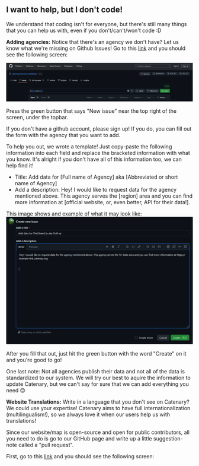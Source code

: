 ## I want to help, but I don't code!

We understand that coding isn't for everyone, but there's still many things that you can help us with, even if you don't/can't/won't code :D 
<br>

**Adding agencies:**
Notice that there's an agency we don't have? Let us know what we're missing on Github Issues! Go to this [link](https://github.com/catenarytransit/vehicles/issues) and you should see the following screen:

![github issues page](../../../examples/new_issue.png)

Press the green button that says "New issue" near the top right of the screen, under the topbar. 

If you don't have a github account, please sign up!
If you do, you can fill out the form with the agency that you want to add. 

To help you out, we wrote a template! Just copy-paste the following information into each field and replace the bracketed information with what you know. It's alright if you don't have all of this information too, we can help find it!

- Title: Add data for [Full name of Agency] aka [Abbreviated or short name of Agency]
- Add a description: Hey! I would like to request data for the agency mentioned above. This agency serves the [region] area and you can find more information at [official website, or, even better, API for their data!]. 

This image shows and example of what it may look like:
![github issues page](../../../examples/issue.png)

After you fill that out, just hit the green button with the word "Create" on it and you're good to go!

One last note: Not all agencies publish their data and not all of the data is standardized to our system. We will try our best to aquire the information to update Catenary, but we can't say for sure that we can add everything you need :pensive:
<br>

**Website Translations:**
Write in a language that you don't see on Catenary? We could use your expertise! Catenary aims to have full internationalization (multilingualism!), so we always love it when our users help us with translations! 

Since our website/map is open-source and open for public contributors, all you need to do is go to our GitHub page and write up a little suggestion-note called a "pull request". 

First, go to this [link](https://github.com/catenarytransit/ADD-LINK-HERE) and you should see the following screen:

    
